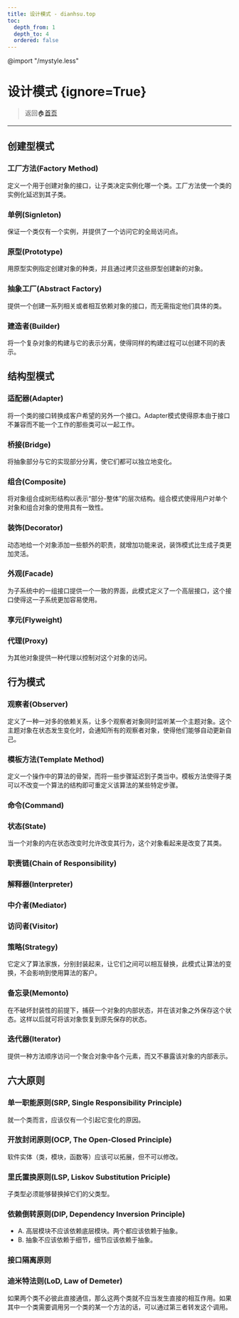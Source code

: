 ```yaml
---
title: 设计模式 - dianhsu.top
toc:
  depth_from: 1
  depth_to: 4
  ordered: false
---
```

@import "/mystyle.less"

# 设计模式 {ignore=True}
> 返回:house:[首页](../index.html)

---------------------------


## 创建型模式

### 工厂方法(Factory Method)
定义一个用于创建对象的接口，让子类决定实例化哪一个类。工厂方法使一个类的实例化延迟到其子类。

### 单例(Signleton)
保证一个类仅有一个实例，并提供了一个访问它的全局访问点。

### 原型(Prototype)
用原型实例指定创建对象的种类，并且通过拷贝这些原型创建新的对象。

### 抽象工厂(Abstract Factory)
提供一个创建一系列相关或者相互依赖对象的接口，而无需指定他们具体的类。

### 建造者(Builder)
将一个复杂对象的构建与它的表示分离，使得同样的构建过程可以创建不同的表示。

## 结构型模式

### 适配器(Adapter)
将一个类的接口转换成客户希望的另外一个接口。Adapter模式使得原本由于接口不兼容而不能一个工作的那些类可以一起工作。

### 桥接(Bridge)
将抽象部分与它的实现部分分离，使它们都可以独立地变化。

### 组合(Composite)
将对象组合成树形结构以表示“部分-整体”的层次结构。组合模式使得用户对单个对象和组合对象的使用具有一致性。

### 装饰(Decorator)
动态地给一个对象添加一些额外的职责，就增加功能来说，装饰模式比生成子类更加灵活。

### 外观(Facade)
为子系统中的一组接口提供一个一致的界面，此模式定义了一个高层接口，这个接口使得这一子系统更加容易使用。

### 享元(Flyweight)

### 代理(Proxy)
为其他对象提供一种代理以控制对这个对象的访问。

## 行为模式

### 观察者(Observer)
定义了一种一对多的依赖关系，让多个观察者对象同时监听某一个主题对象。这个主题对象在状态发生变化时，会通知所有的观察者对象，使得他们能够自动更新自己。

### 模板方法(Template Method)
定义一个操作中的算法的骨架，而将一些步骤延迟到子类当中。模板方法使得子类可以不改变一个算法的结构即可重定义该算法的某些特定步骤。

### 命令(Command)

### 状态(State)
当一个对象的内在状态改变时允许改变其行为，这个对象看起来是改变了其类。

### 职责链(Chain of Responsibility)

### 解释器(Interpreter)

### 中介者(Mediator)

### 访问者(Visitor)

### 策略(Strategy)
它定义了算法家族，分别封装起来，让它们之间可以相互替换，此模式让算法的变换，不会影响到使用算法的客户。

### 备忘录(Memonto)
在不破坏封装性的前提下，捕获一个对象的内部状态，并在该对象之外保存这个状态。这样以后就可将该对象恢复到原先保存的状态。

### 迭代器(Iterator)
提供一种方法顺序访问一个聚合对象中各个元素，而又不暴露该对象的内部表示。

## 六大原则

### 单一职能原则(SRP, Single Responsibility Principle)
就一个类而言，应该仅有一个引起它变化的原因。

### 开放封闭原则(OCP, The Open-Closed Principle)
软件实体（类，模块，函数等）应该可以拓展，但不可以修改。

### 里氏置换原则(LSP, Liskov Substitution Priciple)
子类型必须能够替换掉它们的父类型。

### 依赖倒转原则(DIP, Dependency Inversion Principle)
- A. 高层模块不应该依赖底层模块。两个都应该依赖于抽象。
- B. 抽象不应该依赖于细节，细节应该依赖于抽象。

### 接口隔离原则

### 迪米特法则(LoD, Law of Demeter)
如果两个类不必彼此直接通信，那么这两个类就不应当发生直接的相互作用。如果其中一个类需要调用另一个类的某一个方法的话，可以通过第三者转发这个调用。



